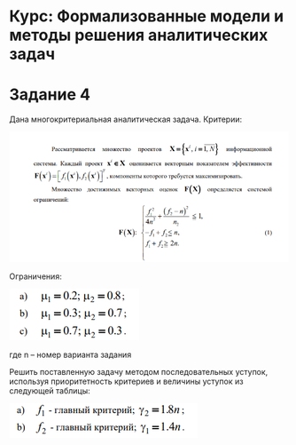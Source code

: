 # Курс: Формализованные модели и методы решения аналитических задач

# Задание 4

Дана многокритериальная аналитическая задача.
Критерии:

![img.png](img.png)

Ограничения:

![img_1.png](img_1.png)

где n – номер варианта задания

Решить поставленную задачу методом последовательных уступок,
используя приоритетность критериев и величины уступок из следующей
таблицы:

![img_2.png](img_2.png)
